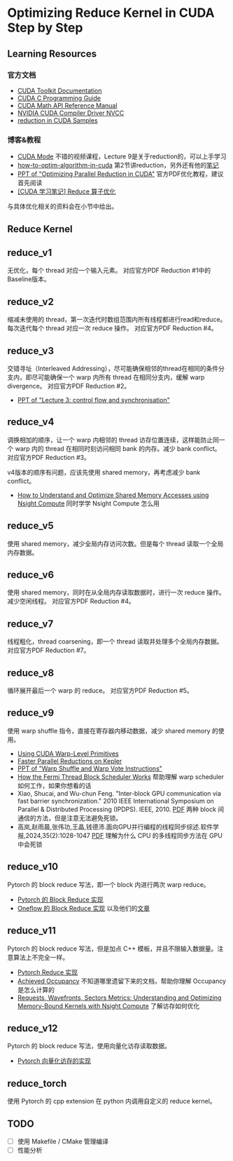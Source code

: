 # Optimizing Reduce Kernel in CUDA Step by Step

## Learning Resources

### 官方文档

- [CUDA Toolkit Documentation](https://docs.nvidia.com/cuda/index.html)
- [CUDA C Programming Guide](https://docs.nvidia.com/cuda/cuda-c-programming-guide/index.html)
- [CUDA Math API Reference Manual](https://docs.nvidia.com/cuda/cuda-math-api/index.html)
- [NVIDIA CUDA Compiler Driver NVCC](https://docs.nvidia.com/cuda/cuda-compiler-driver-nvcc/index.html)
- [reduction in CUDA Samples](https://github.com/NVIDIA/cuda-samples/tree/master/Samples/2_Concepts_and_Techniques/reduction)

### 博客&教程

- [CUDA Mode](https://github.com/gpu-mode/lectures) 不错的视频课程，Lecture 9是关于reduction的，可以上手学习
- [how-to-optim-algorithm-in-cuda](https://github.com/BBuf/how-to-optim-algorithm-in-cuda) 第2节讲reduction，另外还有他的[笔记](https://zhuanlan.zhihu.com/p/596012674)
- [PPT of "Optimizing Parallel Reduction in CUDA"](https://developer.download.nvidia.com/assets/cuda/files/reduction.pdf) 官方PDF优化教程，建议首先阅读
- [[CUDA 学习笔记] Reduce 算子优化](https://blog.csdn.net/LostUnravel/article/details/136104386)

与具体优化相关的资料会在小节中给出。

## Reduce Kernel

## reduce_v1

无优化，每个 thread 对应一个输入元素。
对应官方PDF Reduction #1中的Baseline版本。

## reduce_v2

缩减未使用的 thread，第一次迭代时数组范围内所有线程都进行read和reduce。每次迭代每个 thread 对应一次 reduce 操作。
对应官方PDF Reduction #4。

## reduce_v3

交错寻址（Interleaved Addressing），尽可能确保相邻的thread在相同的条件分支内，即尽可能确保一个 warp 内所有 thread 在相同分支内，缓解 warp divergence。
对应官方PDF Reduction #2。

- [PPT of "Lecture 3: control flow and synchronisation"](https://people.maths.ox.ac.uk/gilesm/cuda/lecs/lec3.pdf)

## reduce_v4

调换相加的顺序，让一个 warp 内相邻的 thread 访存位置连续，这样能防止同一个 warp 内的 thread 在相同时刻访问相同 bank 的内存。减少 bank conflict。
对应官方PDF Reduction #3。

v4版本的顺序有问题，应该先使用 shared memory，再考虑减少 bank conflict。

- [How to Understand and Optimize Shared Memory Accesses using Nsight Compute](https://www.nvidia.com/en-us/on-demand/session/gtcspring22-s41723/) 同时学学 Nsight Compute 怎么用

## reduce_v5

使用 shared memory，减少全局内存访问次数。但是每个 thread 读取一个全局内存数据。

## reduce_v6

使用 shared memory，同时在从全局内存读取数据时，进行一次 reduce 操作。减少空闲线程。
对应官方PDF Reduction #4。

## reduce_v7

线程粗化，thread coarsening，即一个 thread 读取并处理多个全局内存数据。
对应官方PDF Reduction #7。

## reduce_v8

循环展开最后一个 warp 的 reduce。
对应官方PDF Reduction #5。

## reduce_v9

使用 warp shuffle 指令，直接在寄存器内移动数据，减少 shared memory 的使用。

- [Using CUDA Warp-Level Primitives](https://developer.nvidia.com/blog/using-cuda-warp-level-primitives/)
- [Faster Parallel Reductions on Kepler](https://developer.nvidia.com/blog/faster-parallel-reductions-kepler/)
- [PPT of "Warp Shuffle and Warp Vote Instructions"](https://tschmidt23.github.io/cse599i/CSE%20599%20I%20Accelerated%20Computing%20-%20Programming%20GPUs%20Lecture%2018.pdf)
- [How the Fermi Thread Block Scheduler Works](https://www.cs.rochester.edu/~sree/fermi-tbs/fermi-tbs.html) 帮助理解 warp scheduler 如何工作，如果你想看的话
- Xiao, Shucai, and Wu-chun Feng. "Inter-block GPU communication via fast barrier synchronization." 2010 IEEE International Symposium on Parallel & Distributed Processing (IPDPS). IEEE, 2010. [PDF](https://synergy.cs.vt.edu/pubs/papers/xiao-ipdps2010-gpusync.pdf) 两种 block 间通信的方法，但是注意无法避免死锁。
- 高岚,赵雨晨,张伟功,王晶,钱德沛.面向GPU并行编程的线程同步综述.软件学报,2024,35(2):1028-1047 [PDF](https://www.jos.org.cn/jos/article/pdf/6984) 理解为什么 CPU 的多线程同步方法在 GPU 中会死锁

## reduce_v10

Pytorch 的 block reduce 写法，即一个 block 内进行两次 warp reduce。

- [Pytorch 的 Block Reduce 实现](https://github.com/pytorch/pytorch/blob/245026af2d2f26c74993cb90e01bddbd627c6797/aten/src/ATen/native/cuda/block_reduce.cuh)
- [Oneflow 的 Block Reduce 实现](https://github.com/Oneflow-Inc/oneflow/blob/f0d13a6eb44d47a6288eba66e3cc777613bf9fde/oneflow/core/cuda/softmax.cuh#L56) 以及他们的[文章](https://zhuanlan.zhihu.com/p/341059988)

## reduce_v11

Pytorch 的 block reduce 写法，但是加点 C++ 模板，并且不限输入数据量。注意算法上不完全一样。

- [Pytorch Reduce 实现](https://github.com/pytorch/pytorch/blob/a77145ae2f48007eb6564584f1f4d2fdbb2570bd/aten/src/ATen/native/cuda/Reduce.cuh)
- [Achieved Occupancy](https://docs.nvidia.com/gameworks/content/developertools/desktop/analysis/report/cudaexperiments/kernellevel/achievedoccupancy.htm) 不知道哪里遗留下来的文档，帮助你理解 Occupancy 是怎么计算的
- [Requests, Wavefronts, Sectors Metrics: Understanding and Optimizing Memory-Bound Kernels with Nsight Compute](https://www.nvidia.com/en-us/on-demand/session/gtcspring21-s32089/) 了解访存如何优化

## reduce_v12

Pytorch 的 block reduce 写法，使用向量化访存读取数据。

- [Pytorch 向量化访存的实现](https://github.com/pytorch/pytorch/blob/245026af2d2f26c74993cb90e01bddbd627c6797/aten/src/ATen/native/cuda/MemoryAccess.cuh#L158-L180)

## reduce_torch

使用 Pytorch 的 cpp extension 在 python 内调用自定义的 reduce kernel。

## TODO

- [ ] 使用 Makefile / CMake 管理编译
- [ ] 性能分析
